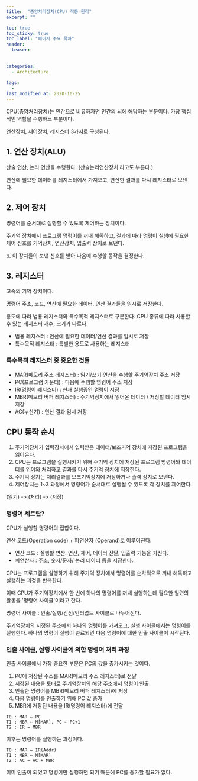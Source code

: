 ```yaml
---
title:  "중앙처리장치(CPU) 작동 원리"
excerpt: ""

toc: true
toc_sticky: true
toc_label: "페이지 주요 목차"
header:
  teaser: 
  
  
categories:
  - Architecture
  
tags:
  - 
last_modified_at: 2020-10-25
---
```


CPU(중앙처리장치)는 인간으로 비유하자면 인간의 뇌에 해당하는 부분이다. 가장 핵심적인 역할을 수행하느 부분이다.

연산장치, 제어장치, 레지스터 3가지로 구성된다.

## 1. 연산 장치(ALU)

산술 연산, 논리 연산을 수행한다. (산술논리연산장치 라고도 부른다.)

연산에 필요한 데이터를 레지스터에서 가져오고, 연산한 결과를 다시 레지스터로 보낸다.

## 2. 제어 장치

명령어를 순서대로 실행할 수 있도록 제어하는 장치이다.

주기억 장치에서 프로그램 명령어를 꺼내 해독하고, 결과에 따라 명령어 실행에 필요한 제어 신호를 기억장치, 연산장치, 입출력 장치로 보낸다.

또 이 장치들이 보낸 신호를 받아 다음에 수행할 동작을 결정한다.

## 3. 레지스터

고속의 기억 장치이다.

명령어 주소, 코드, 연산에 필요한 데이터, 연산 결과들을 임시로 저장한다.

용도에 따라 범용 레지스터와 특수목적 레지스터로 구분한다. CPU 종류에 따라 사용할 수 있는 레지스터 개수, 크기가 다르다.

* 범용 레지스터 : 연산에 필요한 데이터/연산 결과를 임시로 저장
* 특수목적 레지스터 : 특별한 용도로 사용하는 레지스터

### 특수목적 레지스터 중 중요한 것들

* MAR(메모리 주소 레지스터) : 읽기/쓰기 연산을 수행할 주기억장치 주소 저장
* PC(프로그램 카운터) : 다음에 수행할 명령어 주소 저장
* IR(명령어 레지스터) : 현재 실행중인 명령어 저장
* MBR(메모리 버퍼 레지스터) : 주기억장치에서 읽어온 데이터 / 저장할 데이터 임시 저장
* AC(누산기) : 연산 결과 임시 저장

## CPU 동작 순서

1. 주기억장치가 입력장치에서 입력받은 데이터/보조기억 장치에 저장된 프로그램을 읽어온다.
2. CPU는 프로그램을 실행시키기 위해 주기억 장치에 저장된 프로그램 명령어와 데이터를 읽어와 처리하고 결과를 다시 주기억 장치에 저장한다.
3. 주기억 장치는 처리결과를 보조기억장치에 저장하거나 출력 장치로 보낸다.
4. 제어장치는 1~3 과정에서 명령어가 순서대로 실행될 수 있도록 각 장치를 제어한다.

(읽기) -> (처리) -> (저장)

### 명령어 세트란?

CPU가 실행할 명령어의 집합이다.

연산 코드(Operation code) + 피연산자 (Operand)로 이루어진다. 

* 연산 코드 : 실행할 연산. 연산, 제어, 데이터 전달, 입출력 기능을 가진다.
* 피연산자 : 주소, 숫자/문자/ 논리 데이터 등을 저장한다.

CPU는 프로그램을 실행하기 위해 주기억 장치에서 명령어를 순차적으로 꺼내 해독하고 실행하는 과정을 반복한다.

이때 CPU가 주기억장치에서 한 번에 하나의 명령어를 꺼내 실행하는데 필요한 일련의 활동을 '명령어 사이클'이라고 한다.

명령어 사이클 : 인출/실행/간점/인터럽트 사이클로 나누어진다.

주기억장치의 지정된 주소에서 하나의 명령어를 가져오고, 실행 사이클에서는 명령어를 실행한다. 하나의 명령어 실행이 완료되면 다음 명령어에 대한 인출 사이클이 시작된다.

### 인출 사이클, 실행 사이클에 의한 명령어 처리 과정

인출 사이클에서 가장 중요한 부분은 PC의 값을 증가시키는 것이다.

1. PC에 저장된 주소를 MAR(메모리 주소 레지스터)로 전달
2. 저장된 내용을 토대로 주기억장치의 해당 주소에서 명령어 인출
3. 인출한 명령어를 MBR(메모리 버퍼 레지스터)에 저장
4. 다음 명령어를 인출하기 위해 PC 값 증가
5. MBR에 저장된 내용을 IR(명령어 레지스터)에 전달

```
T0 : MAR ← PC
T1 : MBR ← M[MAR], PC ← PC+1
T2 : IR ← MBR
```

이후는 명령어를 실행하는 과정이다.

```
T0 : MAR ← IR(Addr)
T1 : MBR ← M[MAR]
T2 : AC ← AC + MBR
```

이미 인출이 되었고 명령어만 실행하면 되기 때문에 PC를 증가할 필요가 없다.

